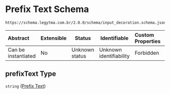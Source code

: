 # Prefix Text Schema

```txt
https://schema.legytma.com.br/2.0.0/schema/input_decoration.schema.json#/properties/prefixText
```




| Abstract            | Extensible | Status         | Identifiable            | Custom Properties | Additional Properties | Access Restrictions | Defined In                                                                                      |
| :------------------ | ---------- | -------------- | ----------------------- | :---------------- | --------------------- | ------------------- | ----------------------------------------------------------------------------------------------- |
| Can be instantiated | No         | Unknown status | Unknown identifiability | Forbidden         | Allowed               | none                | [input_decoration.schema.json\*](../schema/input_decoration.schema.json) |

## prefixText Type

`string` ([Prefix Text](input_decoration-properties-prefix-text.md))
